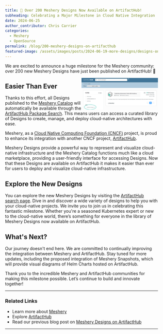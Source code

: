 ```yaml
---
title: 🎉 Over 200 Meshery Designs Now Available on ArtifactHub!
subheading: Celebrating a Major Milestone in Cloud Native Integration
date: 2024-06-25
author_contributor: Chris Carrier
categories: 
  - Meshery
  - OpenSource
permalink: /blog/200-meshery-designs-on-artifacthub
featured-image: /assets/images/posts/2024-06-19-more-designs/designs-on-ah.png
---
```


We are excited to announce a huge milestone for the Meshery community: over 200 new Meshery Designs have just been published on ArtifactHub! 🎉

<img src="/assets/images/posts/2024-06-19-more-designs/designs-on-ah.png" alt="Celebration image of baloons and fireworks" width="50%" align="right"/>

## Easier Than Ever

Thanks to this effort, all Designs published to the [Meshery Catalog](https://meshery.io/catalog) will automatically be available through the [ArtifactHub Package Search](https://artifacthub.io/packages/search?repo=meshery-catalog&sort=relevance&page=1). This means users can access a curated library of Designs to create, manage, and deploy cloud-native architectures with ease. 

Meshery, as a [Cloud Native Computing Foundation (CNCF)](https://www.cncf.io/) project, is proud to enhance its integration with another CNCF project, [ArtifactHub](https://artifacthub.io). 

Meshery Designs provide a powerful way to represent and visualize cloud-native infrastructure and the Meshery Catalog functions much like a cloud marketplace, providing a user-friendly interface for accessing Designs. Now that these Designs are available on ArtifactHub it makes it easier than ever for users to deploy and visualize cloud-native infrastructure.


## Explore the New Designs

You can explore the new Meshery Designs by visiting the [ArtifactHub search page](https://artifacthub.io/packages/search?kind=24&sort=relevance&page=1). Dive in and discover a wide variety of designs to help you with your cloud-native projects. We invite you to join us in celebrating this fantastic milestone. Whether you're a seasoned Kubernetes expert or new to the cloud-native world, there’s something for everyone in the library of Meshery Designs now available on ArtifactHub.

## What's Next?

Our journey doesn't end here. We are committed to continually improving the integration between Meshery and ArtifactHub. Stay tuned for more updates, including the proposed integration of Meshery Snapshots, which will provide visual diagrams of Helm Charts hosted on ArtifactHub.

Thank you to the incredible Meshery and ArtifactHub communities for making this milestone possible. Let’s continue to build and innovate together!

---

### Related Links

- Learn more about [Meshery](https://meshery.io)
- Explore [ArtifactHub](https://artifacthub.io)
- Read our previous blog post on [Meshery Designs on ArtifactHub](/blog/designs-on-artifact-hub)

---


